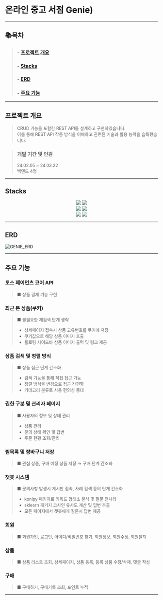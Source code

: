 # 온라인 중고 서점 Genie)

* * *

## 📚목차
>
>###   - [프로젝트 개요](#프로젝트-개요)
>###   - [Stacks](#Stacks)
>###   - [ERD](#ERD)
>###   - [주요 기능](#주요-기능)

* * *
## 프로젝트 개요  

>CRUD 기능을 포함한 REST API를 설계하고 구현하였습니다.<br>
>이를 통해 REST API 작동 방식을 이해하고 관련된 기술과 활용 능력을 습득했습니다.
>

>### 개발 기간 및 인원
>24.02.05 ~ 24.03.22<br>
>백엔드 4명
* * *
## Stacks
<div align=center> 
  <img src="https://img.shields.io/badge/java-007396?style=for-the-badge&logo=java&logoColor=white">
  <img src="https://img.shields.io/badge/python-3776AB?style=for-the-badge&logo=python&logoColor=white"> 
  <br> 
  <img src="https://img.shields.io/badge/spring-6DB33F?style=for-the-badge&logo=spring&logoColor=white">
  <img src="https://img.shields.io/badge/flask-000000?style=for-the-badge&logo=flask&logoColor=white">
  <br>
  <img src="https://img.shields.io/badge/oracle-F80000?style=for-the-badge&logo=oracle&logoColor=white">
  <img src="https://img.shields.io/badge/apache tomcat-F8DC75?style=for-the-badge&logo=apachetomcat&logoColor=white">
</div>

* * *

## ERD
![GENIE_ERD](https://github.com/Maksimssi/genie/assets/142511332/0db3dfcb-c55e-4702-ae28-77c3bddf08ee)


* * *

## 주요 기능


### 토스 페이먼츠 코어 API
>■ 상품 결제 기능 구현

### 최근 본 상품(쿠키)
>■ 불필요한 재검색 단계 생략
>- 상세페이지 접속시 상품 고유번호를 쿠키에 저장
>- 쿠키값으로 해당 상품 이미지 호출
>- 플로팅 사이드바 상품 이미지 출력 및 링크 제공

### 상품 검색 및 정렬 방식
>■ 상품 접근 단계 간소화
>- 검색 기능을 통해 직접 접근 가능
>- 정렬 방식을 변경으로 접근 간편화
>- 카테고리 분류로 사용 편의성 증대
  
### 권한 구분 및 관리자 페이지
>■ 사용자의 정보 및 상태 관리
>- 상품 관리
>- 문의 상태 확인 및 답변
>- 주문 현황 조회/관리
  
### 찜목록 및 장바구니 저장
>■ 관심 상품, 구매 예정 상품 저장 → 구매 단계 간소화

### 챗봇 시스템
>■ 문의사항 발생시 게시판 접속, 사례 검색 등의 단계 간소화
>- konlpy 패키지로 키워드 형태소 분석 및 질문 전처리
>- sklearn 패키지 코사인 유사도 계산 및 답변 추출
>- 모든 페이지에서 챗봇에게 질문시 답변 제공

### 회원
>■ 회원가입, 로그인, 아이디/비밀번호 찾기, 회원정보, 회원수정, 회원탈퇴

### 상품
>■ 상품 리스트 조회, 상세페이지, 상품 등록, 등록 상품 수정/삭제, 댓글 작성

### 구매
>■ 구매하기, 구매기록 조회, 포인트 누적


* * *
